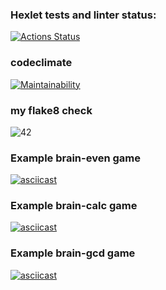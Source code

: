 ### Hexlet tests and linter status:
[![Actions Status](https://github.com/alexoleshk/python-project-lvl1/workflows/hexlet-check/badge.svg)](https://github.com/alexoleshk/python-project-lvl1/actions)
### codeclimate
[![Maintainability](https://api.codeclimate.com/v1/badges/a99a88d28ad37a79dbf6/maintainability)](https://codeclimate.com/github/codeclimate/codeclimate/maintainability)

### my flake8 check
![42](https://github.com/alexoleshk/python-project-lvl1/actions/workflows/linter.yml/badge.svg)

### Example brain-even game
[![asciicast](https://asciinema.org/a/2bJQFuUBVuFNqkhQ2uhKIWPw9.svg)](https://asciinema.org/a/2bJQFuUBVuFNqkhQ2uhKIWPw9)

### Example brain-calc game
[![asciicast](https://asciinema.org/a/ROyJHcpwhEBWpqIeGro0BFC0R.svg)](https://asciinema.org/a/ROyJHcpwhEBWpqIeGro0BFC0R)

### Example brain-gcd game
[![asciicast](https://asciinema.org/a/8c2eKJRGRkBVOs0IUuQ6Sv48j.svg)](https://asciinema.org/a/8c2eKJRGRkBVOs0IUuQ6Sv48j)
